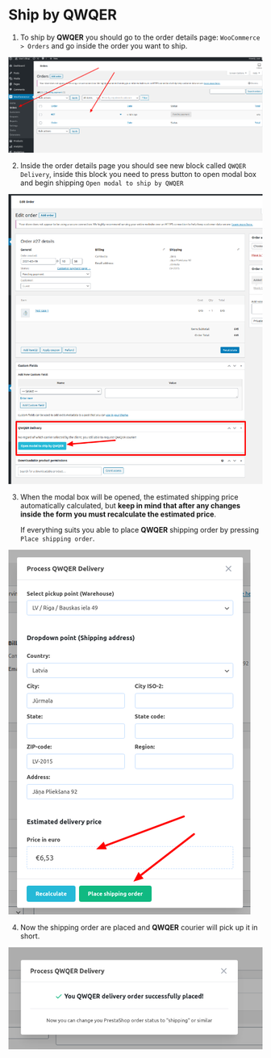 # Ship by QWQER

1. To ship by **QWQER** you should go to the order details page: `WooCommerce > Orders` and go inside the order you want
to ship.

![](../../media/guide/shipping-1.png ':class=custom-image')

2. Inside the order details page you should see new block called `QWQER Delivery`, inside this block you need to press
   button to open modal box and begin shipping `Open modal to ship by QWQER`

![](../../media/guide/shipping-2.png ':class=custom-image')

3. When the modal box will be opened, the estimated shipping price automatically calculated, but **keep in mind that
   after any changes inside the form you must recalculate the estimated price**.

   If everything suits you able to place **QWQER** shipping order by pressing `Place shipping order`.

![](../../media/guide/shipping-3.png ':class=custom-image')

4. Now the shipping order are placed and **QWQER** courier will pick up it in short.

![](../../media/guide/shipping-4.png ':class=custom-image')

